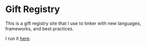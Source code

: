 # Gift Registry

This is a gift registry site that I use to tinker with new languages, frameworks, and best practices.

I run it [here](http://gifts.stdmn.com/).
